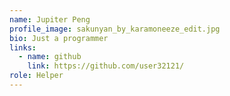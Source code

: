 ```yaml
---
name: Jupiter Peng
profile_image: sakunyan_by_karamoneeze_edit.jpg
bio: Just a programmer
links:
  - name: github
    link: https://github.com/user32121/
role: Helper
---
```

